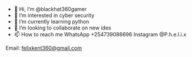 - 👋 Hi, I’m @blackhat360gamer
- 👀 I’m interested in cyber security
- 🌱 I’m currently learning python
- 💞️ I’m looking to collaborate on new ides
- 📫 How to reach me WhatsApp +254739086696
Instagram @P.h.e.l.i.x


Email: felixkent360@gmail.com

<!---
blackhat360gamer/blackhat360gamer is a ✨ special ✨ repository because its `README.md` (this file) appears on your GitHub profile.
You can click the Preview link to take a look at your changes.
--->
